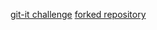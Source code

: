 [git-it challenge](https://github.com/Dzsodie/first-repository.git)
[forked repository](https://github.com/Dzsodie/git-lesson-repository.git)   
